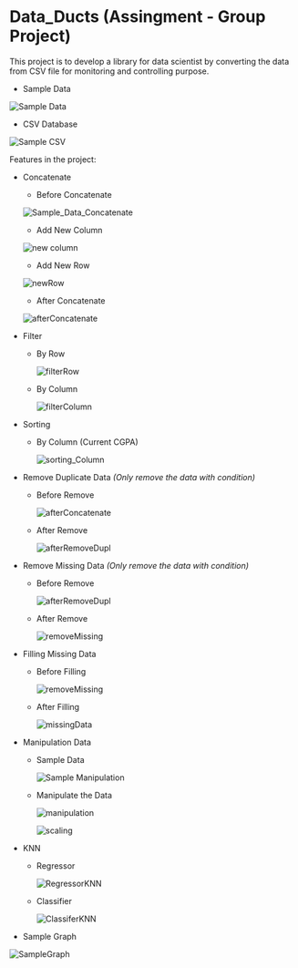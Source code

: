 # Data_Ducts (Assingment - Group Project)

This project is to develop a library for data scientist by converting the data from CSV file for monitoring and controlling purpose. 

* Sample Data

![Sample Data](https://user-images.githubusercontent.com/84385119/169641931-3d447572-ed14-4387-9a38-e4e64018fb5c.png)


* CSV Database

![Sample CSV](https://user-images.githubusercontent.com/84385119/169641932-c0d828c2-b90f-486b-988a-1b588e8f6a4d.png)

Features in the project:
* Concatenate
    * Before Concatenate 
    
    ![Sample_Data_Concatenate](https://user-images.githubusercontent.com/84385119/169642264-04d218e9-afda-46f6-a4fa-c97bbd80fc98.png)
    
    * Add New Column

    ![new column](https://user-images.githubusercontent.com/84385119/169642326-0693f483-fc03-425e-aebd-7493ee7b5d2e.png)
    
    * Add New Row

    ![newRow](https://user-images.githubusercontent.com/84385119/169642331-8601c23d-deb1-4e83-b1c0-767a5f413963.png)
    
    * After Concatenate

    ![afterConcatenate](https://user-images.githubusercontent.com/84385119/169642405-9f904217-0b5e-4153-992f-63af9d799bd3.png)
    
* Filter
    * By Row 

      ![filterRow](https://user-images.githubusercontent.com/84385119/169642790-6c5dbb1f-392e-4c0f-a095-388ccc1c8e78.png)
      
    * By Column

      ![filterColumn](https://user-images.githubusercontent.com/84385119/169642792-8337d3a0-15a8-4d22-bd76-e33f89336400.png)
      
* Sorting
    * By Column (Current CGPA)

      ![sorting_Column](https://user-images.githubusercontent.com/84385119/169642919-a9529bdf-09fe-4a03-b73b-c31102050cfe.png)
      
* Remove Duplicate Data _(Only remove the data with condition)_
    * Before Remove 
    
      ![afterConcatenate](https://user-images.githubusercontent.com/84385119/169642405-9f904217-0b5e-4153-992f-63af9d799bd3.png)
      
    * After Remove

      ![afterRemoveDupl](https://user-images.githubusercontent.com/84385119/169643164-48c3f51a-46ad-4cdd-a061-8f27b2681438.png)

* Remove Missing Data _(Only remove the data with condition)_
    * Before Remove 
    
      ![afterRemoveDupl](https://user-images.githubusercontent.com/84385119/169643164-48c3f51a-46ad-4cdd-a061-8f27b2681438.png)
      
    * After Remove

      ![removeMissing](https://user-images.githubusercontent.com/84385119/169643218-d3f2716d-9e23-4fc9-af51-cb2db1cbbd4a.png)
      
* Filling Missing Data
    * Before Filling

      ![removeMissing](https://user-images.githubusercontent.com/84385119/169643218-d3f2716d-9e23-4fc9-af51-cb2db1cbbd4a.png)
      
    * After Filling

      ![missingData](https://user-images.githubusercontent.com/84385119/169679430-7798c57c-dbee-4668-8403-08d546b9bccf.png)
      
* Manipulation Data
    * Sample Data

      ![Sample Manipulation](https://user-images.githubusercontent.com/84385119/169679507-60b3993c-64bd-488d-b95e-5b7fe66f59ef.png)
      
    * Manipulate the Data

      ![manipulation](https://user-images.githubusercontent.com/84385119/169679506-dc64f540-1fe7-4bf7-a5b1-3729a64938d4.png)
      
      ![scaling](https://user-images.githubusercontent.com/84385119/169679700-6bfc25b7-028f-4238-ab2e-a873ef7b9c53.png)
      
* KNN
    * Regressor

      ![RegressorKNN](https://user-images.githubusercontent.com/84385119/169679831-2d8044ee-5a61-49d4-b4d7-0c6ba6a52d09.png)
      
    * Classifier

      ![ClassiferKNN](https://user-images.githubusercontent.com/84385119/169679835-c8551033-4944-4c32-b6bc-255b54b6518d.png)
      
* Sample Graph

![SampleGraph](https://user-images.githubusercontent.com/84385119/169679947-6ef814ee-579a-4766-a24d-b9c482a28206.png)

      
